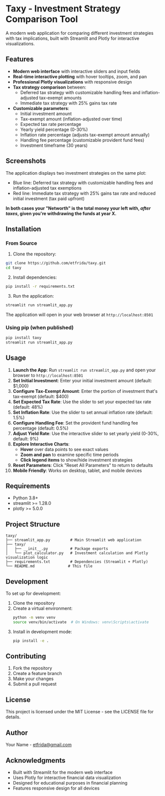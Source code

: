 # Taxy - Investment Strategy Comparison Tool

A modern web application for comparing different investment strategies with tax implications, built with Streamlit and Plotly for interactive visualizations.

## Features

- **Modern web interface** with interactive sliders and input fields
- **Real-time interactive plotting** with hover tooltips, zoom, and pan
- **Professional Plotly visualizations** with responsive design
- **Tax strategy comparison** between:
  - Deferred tax strategy with customizable handling fees and inflation-adjusted tax-exempt amounts
  - Immediate tax strategy with 25% gains tax rate
- **Customizable parameters**:
  - Initial investment amount
  - Tax-exempt amount (inflation-adjusted over time)
  - Expected tax rate percentage
  - Yearly yield percentage (0-30%)
  - Inflation rate percentage (adjusts tax-exempt amount annually)
  - Handling fee percentage (customizable provident fund fees)
  - Investment timeframe (30 years)

## Screenshots

The application displays two investment strategies on the same plot:
- Blue line: Deferred tax strategy with customizable handling fees and inflation-adjusted tax exemptions
- Red line: Immediate tax strategy with 25% gains tax rate and reduced initial investment (tax paid upfront)
  
**In both cases your "Networth" is the total money your left with, _after taxes_, given you're withdrawing the funds at year X.**

## Installation

### From Source

1. Clone the repository:
```bash
git clone https://github.com/etfrida/taxy.git
cd taxy
```

2. Install dependencies:
```bash
pip install -r requirements.txt
```

3. Run the application:
```bash
streamlit run streamlit_app.py
```

The application will open in your web browser at `http://localhost:8501`

### Using pip (when published)

```bash
pip install taxy
streamlit run streamlit_app.py
```

## Usage

1. **Launch the App**: Run `streamlit run streamlit_app.py` and open your browser to `http://localhost:8501`
2. **Set Initial Investment**: Enter your initial investment amount (default: $1,000)
3. **Configure Tax-Exempt Amount**: Enter the portion of investment that's tax-exempt (default: $400)
4. **Set Expected Tax Rate**: Use the slider to set your expected tax rate (default: 48%)
5. **Set Inflation Rate**: Use the slider to set annual inflation rate (default: 1.5%)
6. **Configure Handling Fee**: Set the provident fund handling fee percentage (default: 0.5%)
7. **Adjust Yield Rate**: Use the interactive slider to set yearly yield (0-30%, default: 9%)
8. **Explore Interactive Charts**: 
   - **Hover** over data points to see exact values
   - **Zoom and pan** to examine specific time periods
   - **Click legend items** to show/hide investment strategies
9. **Reset Parameters**: Click "Reset All Parameters" to return to defaults
10. **Mobile Friendly**: Works on desktop, tablet, and mobile devices

## Requirements

- Python 3.8+
- streamlit >= 1.28.0
- plotly >= 5.0.0

## Project Structure

```
taxy/
├── streamlit_app.py         # Main Streamlit web application
├── taxy/
│   ├── __init__.py          # Package exports
│   └── plot_calculator.py   # Investment calculation and Plotly visualization logic
├── requirements.txt         # Dependencies (Streamlit + Plotly)
└── README.md               # This file
```

## Development

To set up for development:

1. Clone the repository
2. Create a virtual environment:
   ```bash
   python -m venv venv
   source venv/bin/activate  # On Windows: venv\Scripts\activate
   ```
3. Install in development mode:
   ```bash
   pip install -e .
   ```

## Contributing

1. Fork the repository
2. Create a feature branch
3. Make your changes
4. Submit a pull request

## License

This project is licensed under the MIT License - see the LICENSE file for details.

## Author

Your Name - etfrida@gmail.com

## Acknowledgments

- Built with Streamlit for the modern web interface
- Uses Plotly for interactive financial data visualization
- Designed for educational purposes in financial planning
- Features responsive design for all devices
